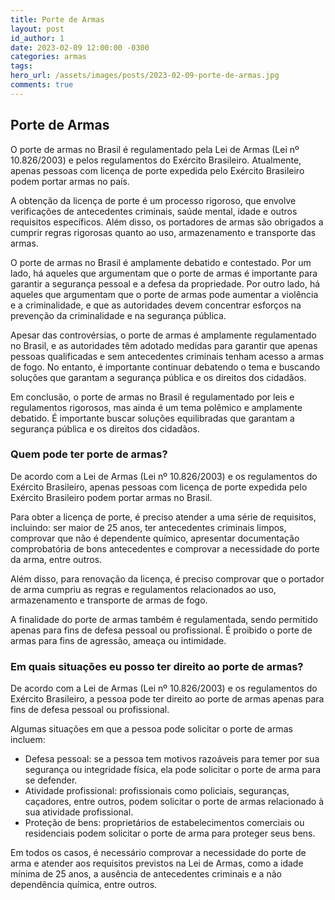 ```yaml
---
title: Porte de Armas
layout: post
id_author: 1
date: 2023-02-09 12:00:00 -0300
categories: armas
tags:
hero_url: /assets/images/posts/2023-02-09-porte-de-armas.jpg
comments: true
---
```


## Porte de Armas

O porte de armas no Brasil é regulamentado pela Lei de Armas (Lei nº 10.826/2003) e pelos regulamentos do Exército Brasileiro. Atualmente, apenas pessoas com licença de porte expedida pelo Exército Brasileiro podem portar armas no país.

A obtenção da licença de porte é um processo rigoroso, que envolve verificações de antecedentes criminais, saúde mental, idade e outros requisitos específicos. Além disso, os portadores de armas são obrigados a cumprir regras rigorosas quanto ao uso, armazenamento e transporte das armas.

O porte de armas no Brasil é amplamente debatido e contestado. Por um lado, há aqueles que argumentam que o porte de armas é importante para garantir a segurança pessoal e a defesa da propriedade. Por outro lado, há aqueles que argumentam que o porte de armas pode aumentar a violência e a criminalidade, e que as autoridades devem concentrar esforços na prevenção da criminalidade e na segurança pública.

Apesar das controvérsias, o porte de armas é amplamente regulamentado no Brasil, e as autoridades têm adotado medidas para garantir que apenas pessoas qualificadas e sem antecedentes criminais tenham acesso a armas de fogo. No entanto, é importante continuar debatendo o tema e buscando soluções que garantam a segurança pública e os direitos dos cidadãos.

Em conclusão, o porte de armas no Brasil é regulamentado por leis e regulamentos rigorosos, mas ainda é um tema polêmico e amplamente debatido. É importante buscar soluções equilibradas que garantam a segurança pública e os direitos dos cidadãos.

### Quem pode ter porte de armas?

De acordo com a Lei de Armas (Lei nº 10.826/2003) e os regulamentos do Exército Brasileiro, apenas pessoas com licença de porte expedida pelo Exército Brasileiro podem portar armas no Brasil.

Para obter a licença de porte, é preciso atender a uma série de requisitos, incluindo: ser maior de 25 anos, ter antecedentes criminais limpos, comprovar que não é dependente químico, apresentar documentação comprobatória de bons antecedentes e comprovar a necessidade do porte da arma, entre outros.

Além disso, para renovação da licença, é preciso comprovar que o portador de arma cumpriu as regras e regulamentos relacionados ao uso, armazenamento e transporte de armas de fogo.

A finalidade do porte de armas também é regulamentada, sendo permitido apenas para fins de defesa pessoal ou profissional. É proibido o porte de armas para fins de agressão, ameaça ou intimidade.

### Em quais situações eu posso ter direito ao porte de armas?

De acordo com a Lei de Armas (Lei nº 10.826/2003) e os regulamentos do Exército Brasileiro, a pessoa pode ter direito ao porte de armas apenas para fins de defesa pessoal ou profissional.

Algumas situações em que a pessoa pode solicitar o porte de armas incluem:

* Defesa pessoal: se a pessoa tem motivos razoáveis para temer por sua segurança ou integridade física, ela pode solicitar o porte de arma para se defender.
* Atividade profissional: profissionais como policiais, seguranças, caçadores, entre outros, podem solicitar o porte de armas relacionado à sua atividade profissional.
* Proteção de bens: proprietários de estabelecimentos comerciais ou residenciais podem solicitar o porte de arma para proteger seus bens.

Em todos os casos, é necessário comprovar a necessidade do porte de arma e atender aos requisitos previstos na Lei de Armas, como a idade mínima de 25 anos, a ausência de antecedentes criminais e a não dependência química, entre outros.